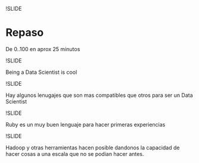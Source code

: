 !SLIDE
<!-- repaso de todo lo visto,
como seguir ahora? que mas estudiar etc
literatura
conclusiones personales, preferencias personales
pregutnas -->
# Repaso
De 0..100 en aprox 25 minutos

!SLIDE

Being a Data Scientist is cool

!SLIDE

Hay algunos lenugajes que son mas compatibles que otros para ser un Data
Scientist

!SLIDE

Ruby es un muy buen lenguaje para hacer primeras experiencias

!SLIDE

Hadoop y otras herramientas hacen posible dandonos la capacidad de
hacer cosas a una escala que no se podian hacer antes.
